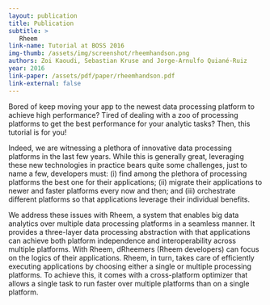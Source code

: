 ```yaml
---
layout: publication
title: Publication
subtitle: >
   Rheem
link-name: Tutorial at BOSS 2016
img-thumb: /assets/img/screenshot/rheemhandson.png
authors: Zoi Kaoudi, Sebastian Kruse and Jorge-Arnulfo Quiané-Ruiz
year: 2016
link-paper: /assets/pdf/paper/rheemhandson.pdf
link-external: false
---
```


Bored of keep moving your app to the newest data processing platform to achieve high performance? Tired of dealing with a zoo of processing platforms to get the best performance for your analytic tasks? Then, this tutorial is for you!

Indeed, we are witnessing a plethora of innovative data processing platforms in the last few years. While this is generally great, leveraging these new technologies in practice bears quite some challenges, just to name a few, developers must: (i) find among the plethora of processing platforms the best one for their applications; (ii) migrate their applications to newer and faster platforms every now and then; and (iii) orchestrate different platforms so that applications leverage their individual benefits.

We address these issues with Rheem, a system that enables big data analytics over multiple data processing platforms in a seamless manner. It provides a three-layer data processing abstraction with that applications can achieve both platform independence and interoperability across multiple platforms. With Rheem, dRheemers (Rheem developers) can focus on the logics of their applications. Rheem, in turn, takes care of efficiently executing applications by choosing either a single or multiple processing platforms. To achieve this, it comes with a cross-platform optimizer that allows a single task to run faster over multiple platforms than on a single platform.